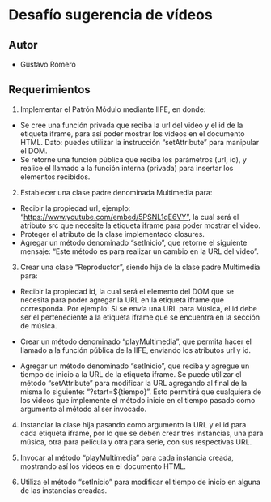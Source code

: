 # Desafío sugerencia de vídeos

## Autor

- Gustavo Romero

## Requerimientos

1. Implementar el Patrón Módulo mediante IIFE, en donde:
- Se cree una función privada que reciba la url del video y el id de la etiqueta
iframe, para así poder mostrar los videos en el documento HTML. Dato:
puedes utilizar la instrucción “setAttribute” para manipular el DOM.
- Se retorne una función pública que reciba los parámetros (url, id), y realice el
llamado a la función interna (privada) para insertar los elementos recibidos.

2. Establecer una clase padre denominada Multimedia para:
- Recibir la propiedad url, ejemplo:
“https://www.youtube.com/embed/5PSNL1qE6VY”, la cual será el atributo
src que necesite la etiqueta iframe para poder mostrar el video.
- Proteger el atributo de la clase implementado closures.
- Agregar un método denominado “setInicio”, que retorne el siguiente mensaje:
“Este método es para realizar un cambio en la URL del video”.

3. Crear una clase “Reproductor”, siendo hija de la clase padre Multimedia para:
- Recibir la propiedad id, la cual será el elemento del DOM que se necesita para
poder agregar la URL en la etiqueta iframe que corresponda. Por ejemplo: Si
se envía una URL para Música, el id debe ser el perteneciente a la etiqueta
iframe que se encuentra en la sección de música.


- Crear un método denominado “playMultimedia”, que permita hacer el llamado
a la función pública de la IIFE, enviando los atributos url y id.
- Agregar un método denominado “setInicio”, que reciba y agregue un tiempo
de inicio a la URL de la etiqueta iframe. Se puede utilizar el método
“setAttribute” para modificar la URL agregando al final de la misma lo
siguiente: “?start=${tiempo}”. Esto permitirá que cualquiera de los videos que
implemente el método inicie en el tiempo pasado como argumento al método
al ser invocado.

4. Instanciar la clase hija pasando como argumento la URL y el id para cada etiqueta
iframe, por lo que se deben crear tres instancias, una para música, otra para película
y otra para serie, con sus respectivas URL.

5. Invocar al método “playMultimedia” para cada instancia creada, mostrando así los
videos en el documento HTML.

6. Utiliza el método “setInicio” para modificar el tiempo de inicio en alguna de las
instancias creadas.